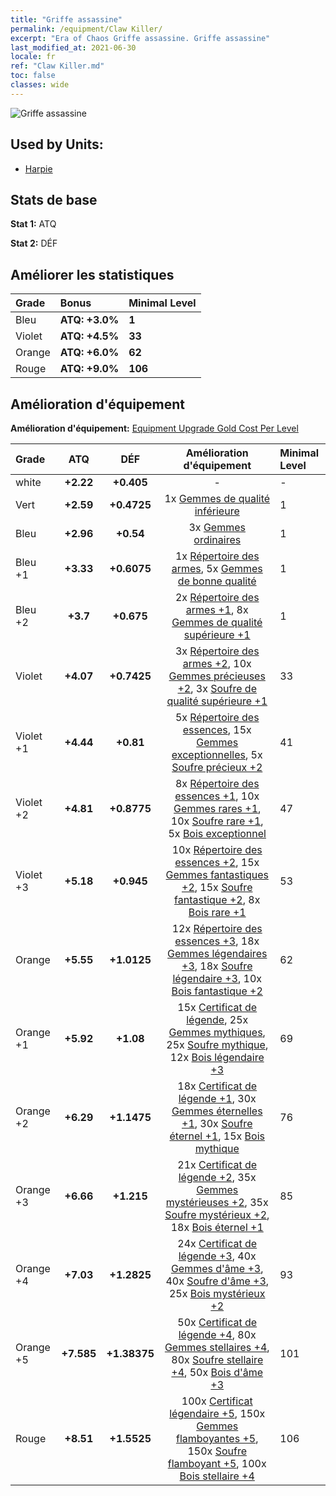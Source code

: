 ```yaml
---
title: "Griffe assassine"
permalink: /equipment/Claw Killer/
excerpt: "Era of Chaos Griffe assassine. Griffe assassine"
last_modified_at: 2021-06-30
locale: fr
ref: "Claw Killer.md"
toc: false
classes: wide
---
```


  ![Griffe assassine](/images/e/e_7023.png)

## Used by Units:

* [Harpie](/fr/units/Harpy/) 


## Stats de base
 **Stat 1:** ATQ

 **Stat 2:** DÉF

## Améliorer les statistiques

  |     Grade    |   Bonus | Minimal Level | 
  |:-------------|:--------|:--------------| 
  | Bleu | **ATQ: +3.0%** | **1** | 
  | Violet | **ATQ: +4.5%** | **33** | 
  | Orange | **ATQ: +6.0%** | **62** | 
  | Rouge | **ATQ: +9.0%** | **106** | 


## Amélioration d'équipement
 **Amélioration d'équipement:** [Equipment Upgrade Gold Cost Per Level](/equipment/EquipmentUpgradeCostPerLevel/) 

  |          Grade      | ATQ | DÉF | Amélioration d'équipement | Minimal Level |
  |:--------------------|:---------:|:---------:|:----------------:|:--------------|
  | white | **+2.22** | **+0.405** | - | - |
  | Vert | **+2.59** | **+0.4725** | 1x [Gemmes de qualité inférieure](/ItemsFR/mat_4/) | 1 |
  | Bleu | **+2.96** | **+0.54** | 3x [Gemmes ordinaires](/ItemsFR/mat_10/) | 1 |
  | Bleu +1 | **+3.33** | **+0.6075** | 1x [Répertoire des armes](/ItemsFR/mat_18/), 5x [Gemmes de bonne qualité](/ItemsFR/mat_16/) | 1 |
  | Bleu +2 | **+3.7** | **+0.675** | 2x [Répertoire des armes +1](/ItemsFR/mat_25/), 8x [Gemmes de qualité supérieure +1](/ItemsFR/mat_23/) | 1 |
  | Violet | **+4.07** | **+0.7425** | 3x [Répertoire des armes +2](/ItemsFR/mat_32/), 10x [Gemmes précieuses +2](/ItemsFR/mat_30/), 3x [Soufre de qualité supérieure +1](/ItemsFR/mat_22/) | 33 |
  | Violet +1 | **+4.44** | **+0.81** | 5x [Répertoire des essences](/ItemsFR/mat_39/), 15x [Gemmes exceptionnelles](/ItemsFR/mat_37/), 5x [Soufre précieux +2](/ItemsFR/mat_29/) | 41 |
  | Violet +2 | **+4.81** | **+0.8775** | 8x [Répertoire des essences +1](/ItemsFR/mat_46/), 10x [Gemmes rares +1](/ItemsFR/mat_44/), 10x [Soufre rare +1](/ItemsFR/mat_43/), 5x [Bois exceptionnel](/ItemsFR/mat_34/) | 47 |
  | Violet +3 | **+5.18** | **+0.945** | 10x [Répertoire des essences +2](/ItemsFR/mat_53/), 15x [Gemmes fantastiques +2](/ItemsFR/mat_51/), 15x [Soufre fantastique +2](/ItemsFR/mat_50/), 8x [Bois rare +1](/ItemsFR/mat_41/) | 53 |
  | Orange | **+5.55** | **+1.0125** | 12x [Répertoire des essences +3](/ItemsFR/mat_60/), 18x [Gemmes légendaires +3](/ItemsFR/mat_58/), 18x [Soufre légendaire +3](/ItemsFR/mat_57/), 10x [Bois fantastique +2](/ItemsFR/mat_48/) | 62 |
  | Orange +1 | **+5.92** | **+1.08** | 15x [Certificat de légende](/ItemsFR/mat_67/), 25x [Gemmes mythiques](/ItemsFR/mat_65/), 25x [Soufre mythique](/ItemsFR/mat_64/), 12x [Bois légendaire +3](/ItemsFR/mat_55/) | 69 |
  | Orange +2 | **+6.29** | **+1.1475** | 18x [Certificat de légende +1](/ItemsFR/mat_74/), 30x [Gemmes éternelles +1](/ItemsFR/mat_72/), 30x [Soufre éternel +1](/ItemsFR/mat_71/), 15x [Bois mythique](/ItemsFR/mat_62/) | 76 |
  | Orange +3 | **+6.66** | **+1.215** | 21x [Certificat de légende +2](/ItemsFR/mat_81/), 35x [Gemmes mystérieuses +2](/ItemsFR/mat_79/), 35x [Soufre mystérieux +2](/ItemsFR/mat_78/), 18x [Bois éternel +1](/ItemsFR/mat_69/) | 85 |
  | Orange +4 | **+7.03** | **+1.2825** | 24x [Certificat de légende +3](/ItemsFR/mat_88/), 40x [Gemmes d'âme +3](/ItemsFR/mat_86/), 40x [Soufre d'âme +3](/ItemsFR/mat_85/), 25x [Bois mystérieux +2](/ItemsFR/mat_76/) | 93 |
  | Orange +5 | **+7.585** | **+1.38375** | 50x [Certificat de légende +4](/ItemsFR/mat_95/), 80x [Gemmes stellaires +4](/ItemsFR/mat_93/), 80x [Soufre stellaire +4](/ItemsFR/mat_92/), 50x [Bois d'âme +3](/ItemsFR/mat_83/) | 101 |
  | Rouge | **+8.51** | **+1.5525** | 100x [Certificat légendaire +5](/ItemsFR/mat_102/), 150x [Gemmes flamboyantes +5](/ItemsFR/mat_100/), 150x [Soufre flamboyant +5](/ItemsFR/mat_99/), 100x [Bois stellaire +4](/ItemsFR/mat_90/) | 106 |

